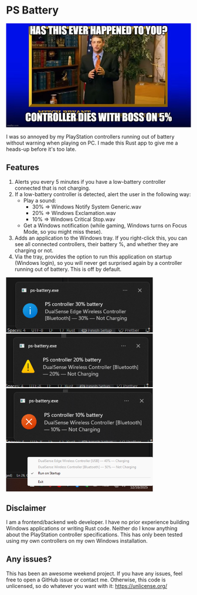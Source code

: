 # PS Battery

<img src="./images/reason.jpg" alt="Controller dies on 5% hp" width="800" />

I was so annoyed by my PlayStation controllers running out of battery without warning when playing on PC. I made this Rust app to give me a heads-up before it's too late.

## Features
1. Alerts you every 5 minutes if you have a low-battery controller connected that is not charging.
2. If a low-battery controller is detected, alert the user in the following way:
    - Play a sound:
        - 30% => Windows Notify System Generic.wav
        - 20% => Windows Exclamation.wav
        - 10% => Windows Critical Stop.wav
    - Get a Windows notification (while gaming, Windows turns on Focus Mode, so you might miss these).
3. Adds an application to the Windows tray. If you right-click this, you can see all connected controllers, their battery %, and whether they are charging or not.
4. Via the tray, provides the option to run this application on startup (Windows login), so you will never get surprised again by a controller running out of battery. This is off by default.

<img src="./images/notification_30.png" alt="Notification example" width="400" />


<img src="./images/notification_20.png" alt="Notification example" width="400" />


<img src="./images/notification_10.png" alt="Notification example" width="400" />


<img src="./images/tray.png" alt="Tray example" width="400" />


## Disclaimer
I am a frontend/backend web developer. I have no prior experience building Windows applications or writing Rust code. Neither do I know anything about the PlayStation controller specifications. This has only been tested using my own controllers on my own Windows installation.

## Any issues?
This has been an awesome weekend project. If you have any issues, feel free to open a GitHub issue or contact me. Otherwise, this code is unlicensed, so do whatever you want with it: https://unlicense.org/
